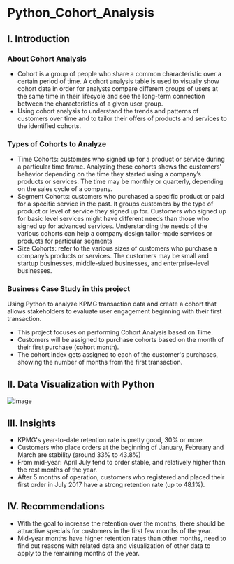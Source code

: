 # Python_Cohort_Analysis
## I. Introduction
### About Cohort Analysis
-  Cohort is a group of people who share a common characteristic over a certain period of time. A cohort analysis table is used to visually show cohort data in order for analysts compare different groups of users at the same time in their lifecycle and see the long-term connection between the characteristics of a given user group.
-  Using cohort analysis to understand the trends and patterns of customers over time and to tailor their offers of products and services to the identified cohorts.

###  Types of Cohorts to Analyze
- Time Cohorts: customers who signed up for a product or service during a particular time frame. Analyzing these cohorts shows the customers’ behavior depending on the time they started using a company’s products or services. The time may be monthly or quarterly, depending on the sales cycle of a company.
-  Segment Cohorts: customers who purchased a specific product or paid for a specific service in the past. It groups customers by the type of product or level of service they signed up for. Customers who signed up for basic level services might have different needs than those who signed up for advanced services. Understanding the needs of the various cohorts can help a company design tailor-made services or products for particular segments
-  Size Cohorts: refer to the various sizes of customers who purchase a company’s products or services. The customers may be small and startup businesses, middle-sized businesses, and enterprise-level businesses.

###  Business Case Study in this project
Using Python to analyze KPMG transaction data and create a cohort that allows stakeholders to evaluate user engagement beginning with their first transaction.


- This project focuses on performing Cohort Analysis based on Time.
- Customers will be assigned to purchase cohorts based on the month of their first purchase (cohort month).
- The cohort index gets assigned to each of the customer's purchases, showing the number of months from the first transaction.

## II. Data Visualization with Python

![image](https://github.com/MinhAnh99/Python_Cohort-Analysis/assets/74374068/67c261e1-3a5f-4275-8a10-ad681953ded3)

## III. Insights
- KPMG's year-to-date retention rate is pretty good, 30% or more.
- Customers who place orders at the beginning of January, February and March are stability (around 33% to 43.8%) 
- From mid-year: April July tend to order stable, and relatively higher than the rest months of the year.
- After 5 months of operation, customers who registered and placed their first order in July 2017 have a strong retention rate (up to 48.1%).

## IV. Recommendations
- With the goal to increase the retention over the months, there should be attractive specials for customers in the first few months of the year.
- Mid-year months have higher retention rates than other months, need to find out reasons with related data and visualization of other data to apply to the remaining months of the year.
